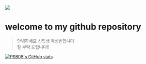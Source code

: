 <img src="https://capsule-render.vercel.app/api?type=shark&color=FFFA00&height=200&section=header&text=PSB08_world&fontSize=50" />

# welcome to my github repository

> 안녕하세요 신입생 박성빈입니다 <br>
> 잘 부탁 드립니다!!

[![PSB08's GitHub stats](https://github-readme-stats.vercel.app/api?username=PSB08)](https://github.com/anuraghazra/github-readme-stats)